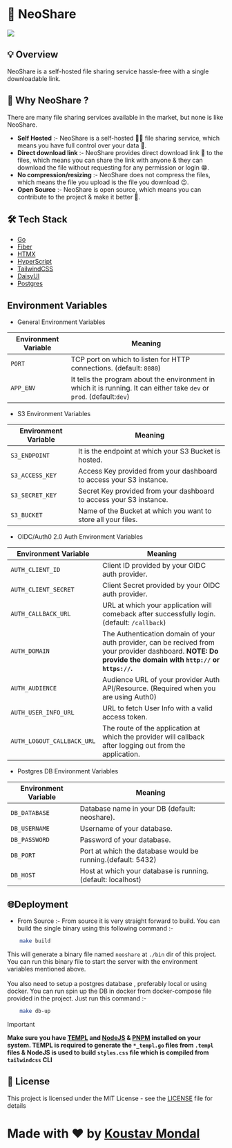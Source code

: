 # 🤖 NeoShare

![](https://img.shields.io/badge/Go-00ADD8.svg?style=for-the-badge&logo=Go&logoColor=white)

## 💡 Overview
NeoShare is a self-hosted file sharing service hassle-free with a single downloadable link.

## 🤔 Why NeoShare ?
There are many file sharing services available in the market, but none is like NeoShare.

- **Self Hosted** :- NeoShare is a self-hosted 👨‍💻 file sharing service, which means you have full control over your data 🔑.
- **Direct download link** :- NeoShare provides direct download link 🔗 to the files, which means you can share the link with anyone & they can download the file without requesting for any permission or login 😁.
- **No compression/resizing** :- NeoShare does not compress the files, which means the file you upload is the file you download 😉.
- **Open Source** :- NeoShare is open source, which means you can contribute to the project & make it better 🎉.

## 🛠️ Tech Stack
- [Go](https://go.dev)
- [Fiber](https://gofiber.io/)
- [HTMX](https://htmx.org)
- [HyperScript](https://hyperscript.org)
- [TailwindCSS](https://tailwindcss.com)
- [DaisyUI](https://daisyui.com)
- [Postgres](https://www.postgresql.org)

## Environment Variables

- General Environment Variables

| Environment Variable | Meaning                                                                                                                |
|----------------------|------------------------------------------------------------------------------------------------------------------------|
| `PORT`               | TCP port on which to listen for HTTP connections. (default: `8080`)                                                    |
| `APP_ENV`            | It tells the program about the environment in which it is running. It can either take `dev` or `prod`. (default:`dev`) |

- S3 Environment Variables

| Environment Variable | Meaning                                                             |
|----------------------|---------------------------------------------------------------------|
| `S3_ENDPOINT`        | It is the endpoint at which your S3 Bucket is hosted.               |
| `S3_ACCESS_KEY`      | Access Key provided from your dashboard to access your S3 instance. |
| `S3_SECRET_KEY`      | Secret Key provided from your dashboard to access your S3 instance. |
| `S3_BUCKET`          | Name of the Bucket at which you want to store all your files.       |

- OIDC/Auth0 2.0 Auth Environment Variables

| Environment Variable        | Meaning                                                                                                                                                     |
|-----------------------------|-------------------------------------------------------------------------------------------------------------------------------------------------------------|
| `AUTH_CLIENT_ID`            | Client ID provided by your OIDC auth provider.                                                                                                              |
| `AUTH_CLIENT_SECRET`        | Client Secret provided by your OIDC auth provider.                                                                                                          |
| `AUTH_CALLBACK_URL`         | URL at which your application will comeback after successfully login.(default: `/callback`)                                                                 |
| `AUTH_DOMAIN`               | The Authentication domain of your auth provider, can be recived from your provider dashboard. **NOTE: Do provide the domain with `http://` or `https://`.** |
| `AUTH_AUDIENCE`             | Audience URL of your provider Auth API/Resource. (Required when you are using Auth0)                                                                        |
| `AUTH_USER_INFO_URL`        | URL to fetch User Info with a valid access token.                                                                                                           |
| `AUTH_LOGOUT_CALLBACK_URL`  | The route of the application at which the provider will callback after logging out from the application.                                                    |

- Postgres DB Environment Variables

| Environment Variable | Meaning                                                      |
|----------------------|--------------------------------------------------------------|
| `DB_DATABASE`        | Database name in your DB (default: neoshare).                |
| `DB_USERNAME`        | Username of your database.                                   |
| `DB_PASSWORD`        | Password of your database.                                   |
| `DB_PORT`            | Port at which the database would be running.(default: 5432)  |
| `DB_HOST`            | Host at which your database is running. (default: localhost) |


## 🌐Deployment

- From Source :- From source it is very straight forward to build. You can build the single binary using this following command :-  

```bash
    make build
```
This will generate a binary file named `neoshare` at `./bin` dir of this project. You can run this binary file to start the server with the environment variables mentioned above.<br/><br/>
You also need to setup a postgres database , preferably local or using docker. You can run spin up the DB in docker from docker-compose file provided in the project. Just run this command :- 

```bash
    make db-up
```

>[!IMPORTANT]
>**Make sure you have [TEMPL](https://github.com/a-h/templ) and [NodeJS](https://nodejs.org/en) & [PNPM](https://pnpm.io/) installed on your system. 
> TEMPL is required to generate the `*_templ.go` files from `.templ` files & NodeJS is used to build 
> `styles.css` file which is compiled from `tailwindcss` CLI**


## 📄 License

This project is licensed under the MIT License - see the [LICENSE](LICENSE) file for details

# Made with ❤️ by [Koustav Mondal](https://koustav.dev)